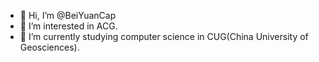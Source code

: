 - 👋 Hi, I’m @BeiYuanCap
- 👀 I’m interested in ACG.
- 🌱 I’m currently studying computer science in CUG(China University of Geosciences). 


<!---
BeiYuanCap/BeiYuanCap is a ✨ special ✨ repository because its `README.md` (this file) appears on your GitHub profile.
You can click the Preview link to take a look at your changes.
--->
